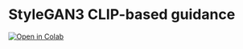 # StyleGAN3 CLIP-based guidance

<a href="https://github.com/ouhenio/StyleGAN3-CLIP-notebook/blob/main/StyleGAN3%2BCLIP.ipynb">
<img src="https://colab.research.google.com/assets/colab-badge.svg"
     alt="Open in Colab"
/>
</a>
